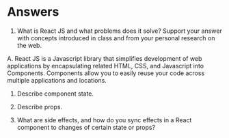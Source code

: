 # Answers

1. What is React JS and what problems does it solve? Support your answer with concepts introduced in class and from your personal research on the web.

A. React JS is a Javascript library that simplifies development of web applications by encapsulating related HTML, CSS, and Javascript into Components. Components allow you to easily reuse your code across multiple applications and locations. 
1. Describe component state.

1. Describe props.

1. What are side effects, and how do you sync effects in a React component to changes of certain state or props?
